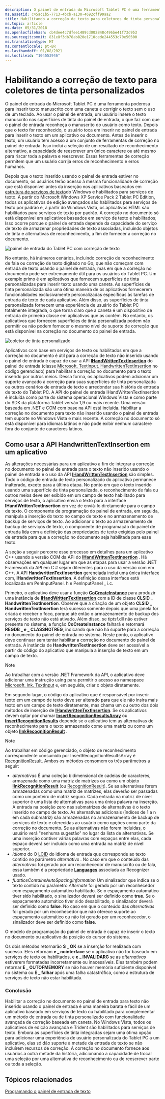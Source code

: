 ```yaml
---
description: O painel de entrada do Microsoft Tablet PC é uma ferramenta poderosa para inserir texto manuscrito com uma caneta e corrigir o texto sem o uso de um teclado.
ms.assetid: c45ac1b5-7713-4bcb-a130-4692cff99aa2
title: Habilitando a correção de texto para coletores de tinta personalizados
ms.topic: article
ms.date: 05/31/2018
ms.openlocfilehash: cb4dee4c7dfee1489cd002848c496be41f73d953
ms.sourcegitcommit: 831e8f3db78ab820e1710cede244553c70e50500
ms.translationtype: MT
ms.contentlocale: pt-BR
ms.lasthandoff: 01/08/2021
ms.locfileid: "104553946"
---
```

# <a name="enabling-text-correction-for-custom-ink-collectors"></a>Habilitando a correção de texto para coletores de tinta personalizados

O painel de entrada do Microsoft Tablet PC é uma ferramenta poderosa para inserir texto manuscrito com uma caneta e corrigir o texto sem o uso de um teclado. Ao usar o painel de entrada, um usuário insere o texto manuscrito nas superfícies de tinta do painel de entrada, o que faz com que o painel de entrada reconheça o manuscrito do usuário como texto. Depois que o texto for reconhecido, o usuário toca em inserir no painel de entrada para inserir o texto em um aplicativo ou documento. Antes de inserir o texto, um usuário tem acesso a um conjunto de ferramentas de correção no painel de entrada. Isso inclui a seleção de um resultado de reconhecimento alternativo, a capacidade de reescrever um único caractere ou até mesmo para riscar toda a palavra e reescrever. Essas ferramentas de correção permitem que um usuário corrija erros de reconhecimento e erros humanos.

Depois que o texto inserido usando o painel de entrada estiver no documento, os usuários terão acesso à mesma funcionalidade de correção que está disponível antes da inserção nos aplicativos baseados em [estrutura de serviços de texto](/windows/desktop/TSF/text-services-framework)do Windows e habilitados para serviços de texto. A partir do Microsoft Windows XP Service Pack 2 Tablet PC Edition, todos os aplicativos de edição avançados são habilitados para serviços de texto por padrão e, a partir do Windows Vista, os aplicativos HTML são habilitados para serviços de texto por padrão. A correção no documento só está disponível em aplicativos baseados em serviço de texto e habilitados; Isso ocorre porque o painel de entrada depende da capacidade do serviço de texto de armazenar propriedades de texto associadas, incluindo objetos de tinta e alternativas de reconhecimento, a fim de fornecer a correção no documento.

![painel de entrada do Tablet PC com correção de texto](images/a0dced5e-16de-410b-965f-5d97d297cee5.jpg)

No entanto, há inúmeros cenários, incluindo correção de reconhecimento de fala ou correção de texto digitado no Go, que não começam com entrada de texto usando o painel de entrada, mas em que a correção no documento pode ser extremamente útil para os usuários do Tablet PC. Um exemplo primo é em aplicativos que fornecem superfícies de tinta personalizadas para inserir texto usando uma caneta. As superfícies de tinta personalizada são uma ótima maneira de os aplicativos fornecerem funcionalidades exclusivamente personalizadas específicas às tarefas de entrada de texto de cada aplicativo. Além disso, as superfícies de tinta personalizada fornecem uma experiência de usuário do Tablet PC totalmente integrada, o que torna claro que a caneta é um dispositivo de entrada de primeira classe em aplicativos que as contêm. No entanto, os aplicativos que fornecem superfícies de tinta personalizada podem não permitir ou não podem fornecer o mesmo nível de suporte de correção que está disponível na correção no documento do painel de entrada.

![coletor de tinta personalizado](images/b6797b12-dda6-44c4-87f4-570fe0c23f3a.jpg)

Aplicativos com base em serviços de texto ou habilitados em que a correção no documento é útil para a correção de texto não inserido usando o painel de entrada é capaz de usar a API [**IHandWrittenTextInsertion**](/windows/desktop/api/peninputpanel/nn-peninputpanel-ihandwrittentextinsertion) do painel de entrada (classe [Microsoft. TextInput. HandwrittenTextInsertion](/previous-versions/ms573516(v=vs.100)) no código gerenciado) para habilitar a correção no documento para o texto inserido por outros meios. Dessa forma, os aplicativos podem adicionar um suporte avançado à correção para suas superfícies de tinta personalizada ou outros cenários de entrada de texto e arredondar sua história de entrada de texto do Tablet PC. A API do painel de entrada IHandWrittenTextInsertion é incluída como parte do sistema operacional Windows Vista e como parte do SDK da plataforma Tablet versão 1,9 ou mais recente. Uma versão baseada em .NET e COM com base na API está incluída. Habilitar a correção no documento para texto não inserido usando o painel de entrada tem suporte no Windows Vista e mais recente. A correção no documento só está disponível para idiomas latinos e não pode exibir nenhum caractere fora do conjunto de caracteres latinos.

## <a name="how-to-use-the-handwrittentextinsertion-api-in-an-application"></a>Como usar a API HandwrittenTextInsertion em um aplicativo

As alterações necessárias para um aplicativo a fim de integrar a correção no documento no painel de entrada para o texto não inserido usando o painel de entrada e o uso da API [**IHandWrittenTextInsertion**](/windows/desktop/api/peninputpanel/nn-peninputpanel-ihandwrittentextinsertion) são simples. Todo o código de entrada de texto personalizado do aplicativo permanece inalterado, exceto para a última etapa. No ponto em que o texto inserido usando uma superfície de tinta personalizada, o reconhecimento de fala ou outros meios deve ser exibido em um campo de texto habilitado para serviços de texto, o aplicativo envia o texto para a interface **IHandWrittenTextInsertion** em vez de enviá-lo diretamente para o campo de texto. O componente de programação do painel de entrada, em seguida, manipula a inserção do texto no campo de texto e no armazenamento de backup de serviços de texto. Ao adicionar o texto ao armazenamento de backup de serviços de texto, o componente de programação do painel de entrada lida com a definição das propriedades de texto exigidas pelo painel de entrada para que a correção no documento seja habilitada para esse texto.

A seção a seguir percorre esse processo em detalhes para um aplicativo C++ usando a versão COM da API do [**IHandWrittenTextInsertion**](/windows/desktop/api/peninputpanel/nn-peninputpanel-ihandwrittentextinsertion) . Há observações em qualquer lugar em que as etapas para usar a versão .NET Framework da API em C \# sejam diferentes para o uso da versão com em C++. A API **HandwrittenTextInsertion** gerenciada inclui uma única interface com, **IHandwrittenTextInsertion**. A definição dessa interface está localizada em PenInputPanel. h e PenInputPanel \_ i.c.

Primeiro, o aplicativo deve usar a função [**CoCreateInstance**](/windows/desktop/api/combaseapi/nf-combaseapi-cocreateinstance) para produzir uma instância de [**IHandWrittenTextInsertion**](/windows/desktop/api/peninputpanel/nn-peninputpanel-ihandwrittentextinsertion) com a ID de classe **CLSID \_ HandwrittenTextInsertion**. Observe que a criação de um objeto **CLSID \_ HandwrittenTextInsertion** terá sucesso somente depois que uma janela for criada e receber o foco, porque até então o armazenamento de backup dos serviços de texto não está ativado. Além disso, se tiptsf.dll não estiver presente no sistema, a função **CoCreateInstance** falhará e retornará **REGDB \_ e \_ CLASSNOTREG**, indicando que não há suporte para a correção no documento do painel de entrada no sistema. Neste ponto, o aplicativo deve continuar sem tentar habilitar a correção no documento do painel de entrada. A instância de **HandwrittenTextInsertion** deve ser acessível a partir do código do aplicativo que manipula a inserção de texto em um campo de texto.

> [!Note]  
> Ao trabalhar com a versão .NET Framework da API, o aplicativo deve adicionar uma instrução using para permitir o acesso ao namespace [Microsoft. Ink. TextInput](/previous-versions/dotnet/netframework-3.5/ms581554(v=vs.90)) e, em seguida, criar o objeto diretamente.

 

Em segundo lugar, o código do aplicativo que é responsável por inserir texto em um campo de texto deve ser alterado para que ele não insira mais texto em um campo de texto diretamente, mas chama um ou outro dos dois métodos de inserção de [**IHandwrittenTextInsertion**](/windows/desktop/api/peninputpanel/nn-peninputpanel-ihandwrittentextinsertion). Se os aplicativos devem optar por chamar [**InsertRecognitionResultsArray**](/windows/desktop/api/peninputpanel/nf-peninputpanel-ihandwrittentextinsertion-insertrecognitionresultsarray) ou [**InsertRecognitionResults**](/windows/desktop/api/peninputpanel/nf-peninputpanel-ihandwrittentextinsertion-insertinkrecognitionresult) depende se o aplicativo tem as alternativas de reconhecimento para o texto armazenado como uma matriz ou como um objeto [**IInkRecognitionResult**](/windows/desktop/api/msinkaut/nn-msinkaut-iinkrecognitionresult) .

> [!Note]  
> Ao trabalhar em código gerenciado, o objeto de reconhecimento correspondente consumido por InsertRecognitionResultsArray é [RecognitionResult](/previous-versions/ms552537(v=vs.100)). Ambos os métodos consomem os três parâmetros a seguir:

 

-   *alternativas* É uma coleção bidimensional de cadeias de caracteres, armazenada como uma matriz de matrizes ou como um objeto [**IInkRecognitionResult**](/windows/desktop/api/msinkaut/nn-msinkaut-iinkrecognitionresult) (ou [RecognitionResult](/previous-versions/ms552537(v=vs.100))). Se as alternativas forem armazenadas como uma matriz de matrizes, elas deverão ser passadas como um ponteiro de matriz seguro. Cada entrada na matriz de nível superior é uma lista de alternativas para uma única palavra na inserção. A entrada na posição zero nas submatrizes de alternativas é o texto inserido no campo de texto. As alternativas adicionais (índices de 1 a n em cada submatriz) são armazenadas no armazenamento de backup de serviços de texto e oferecidas ao usuário como opções como parte da correção no documento. Se as alternativas não forem incluídas, o usuário verá "nenhuma sugestão" no lugar da lista de alternativas. Se uma inserção contiver várias palavras com espaços entre elas, cada espaço deverá ser incluído como uma entrada na matriz de nível superior.
-   *idioma* do O [LCID](/previous-versions/ms221397(v=vs.71)) do idioma de entrada que corresponde ao texto contido no parâmetro *alternativo* . No caso em que o conteúdo das *alternativas* foi gerado por um reconhecedor de manuscrito ou de fala, essa também é a propriedade [**Languages**](/windows/desktop/api/msinkaut/nf-msinkaut-iinkrecognizer-get_languages) associada ao Recognizer usado.
-   *fLatticeContainsAutoSpacingInformation* Um sinalizador que indica se o texto contido no parâmetro *Alternate* foi gerado por um reconhecedor com espaçamento automático habilitado. Se o espaçamento automático tiver sido habilitado, o sinalizador deverá ser definido como **true**. Se o espaçamento automático tiver sido desabilitado, o sinalizador deverá ser definido como **false**. No caso em que o conteúdo das *alternativas* foi gerado por um reconhecedor que não oferece suporte ao espaçamento automático ou não foi gerado por um reconhecedor, o sinalizador deve ser definido como **false**.

O modelo de programação do painel de entrada é capaz de inserir o texto no documento ou aplicativo da posição do cursor do sistema.

Os dois métodos retornarão **S \_ OK** se a inserção for realizada com sucesso. Eles retornam **e \_ nointerface** se o aplicativo não for baseado em serviços de texto ou habilitados, e **e \_ INVALIDARG** se as *alternativas* estiverem formatadas incorretamente ou inacessíveis. Eles também podem retornar **E \_ OUTOFMEMORY** se não houver memória suficiente disponível no sistema ou **E \_ falhar** após uma falha catastrófica, como a estrutura de serviços de texto não estar habilitada.

### <a name="conclusion"></a>Conclusão

Habilitar a correção no documento no painel de entrada para texto não inserido usando o painel de entrada é uma maneira barata e fácil de um aplicativo baseado em serviços de texto ou habilitado para complementar um método de entrada ou de tinta personalizado com funcionalidade avançada de correção baseada em caneta. No Windows Vista, todos os aplicativos de edição avançada e Trident são habilitados para serviços de texto. Embora as superfícies de tinta integradas sejam uma ótima opção para adicionar uma experiência de usuário personalizada do Tablet PC a um aplicativo, elas só dão suporte à metade da entrada de texto se não incluírem recursos de correção. A correção no documento fornece aos usuários a outra metade da história, adicionando a capacidade de trocar uma seleção por uma alternativa de reconhecimento ou de reescrever parte ou toda a seleção.

## <a name="related-topics"></a>Tópicos relacionados

<dl> <dt>

[Programando o painel de entrada de texto](programming-the-text-input-panel.md)
</dt> </dl>

 

 
